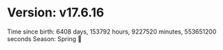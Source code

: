 # Version: v17.6.16
Time since birth: 6408 days, 153792 hours, 9227520 minutes, 553651200 seconds
Season: Spring 🌸
